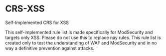 # CRS-XSS
Self-Implemented CRS for XSS

This self-implemented rule list is made specifically for ModSecurity and targets only XSS. Please do not use this to replace nay rules. This rule list is created only to test the understanding of WAF and ModSecurity and in no way a definitive prevention against attacks.
